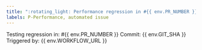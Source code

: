```yaml
---
title: ":rotating_light: Performance regression in #{{ env.PR_NUMBER }}"
labels: P-Performance, automated issue
---
```

Testing regression in: #{{ env.PR_NUMBER }}
Commit: {{ env.GIT_SHA }}
Triggered by: {{ env.WORKFLOW_URL }}